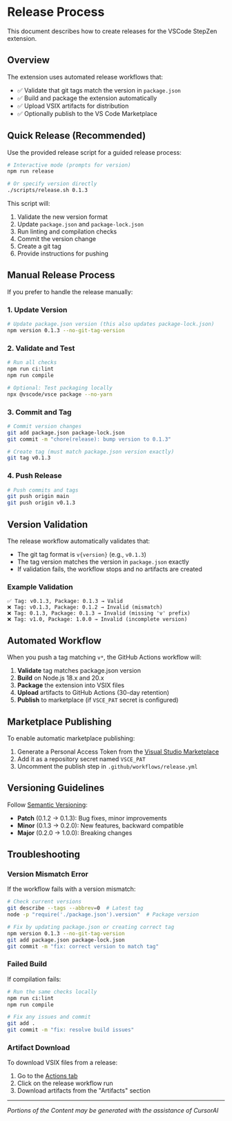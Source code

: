 <!--
Copyright IBM Corp. 2025
Assisted by CursorAI
-->

# Release Process

This document describes how to create releases for the VSCode StepZen extension.

## Overview

The extension uses automated release workflows that:

- ✅ Validate that git tags match the version in `package.json`
- ✅ Build and package the extension automatically
- ✅ Upload VSIX artifacts for distribution
- ✅ Optionally publish to the VS Code Marketplace

## Quick Release (Recommended)

Use the provided release script for a guided release process:

```bash
# Interactive mode (prompts for version)
npm run release

# Or specify version directly
./scripts/release.sh 0.1.3
```

This script will:

1. Validate the new version format
2. Update `package.json` and `package-lock.json`
3. Run linting and compilation checks
4. Commit the version change
5. Create a git tag
6. Provide instructions for pushing

## Manual Release Process

If you prefer to handle the release manually:

### 1. Update Version

```bash
# Update package.json version (this also updates package-lock.json)
npm version 0.1.3 --no-git-tag-version
```

### 2. Validate and Test

```bash
# Run all checks
npm run ci:lint
npm run compile

# Optional: Test packaging locally
npx @vscode/vsce package --no-yarn
```

### 3. Commit and Tag

```bash
# Commit version changes
git add package.json package-lock.json
git commit -m "chore(release): bump version to 0.1.3"

# Create tag (must match package.json version exactly)
git tag v0.1.3
```

### 4. Push Release

```bash
# Push commits and tags
git push origin main
git push origin v0.1.3
```

## Version Validation

The release workflow automatically validates that:

- The git tag format is `v{version}` (e.g., `v0.1.3`)
- The tag version matches the version in `package.json` exactly
- If validation fails, the workflow stops and no artifacts are created

### Example Validation

```
✅ Tag: v0.1.3, Package: 0.1.3 → Valid
❌ Tag: v0.1.3, Package: 0.1.2 → Invalid (mismatch)
❌ Tag: 0.1.3, Package: 0.1.3 → Invalid (missing 'v' prefix)
❌ Tag: v1.0, Package: 1.0.0 → Invalid (incomplete version)
```

## Automated Workflow

When you push a tag matching `v*`, the GitHub Actions workflow will:

1. **Validate** tag matches package.json version
2. **Build** on Node.js 18.x and 20.x
3. **Package** the extension into VSIX files
4. **Upload** artifacts to GitHub Actions (30-day retention)
5. **Publish** to marketplace (if `VSCE_PAT` secret is configured)

## Marketplace Publishing

To enable automatic marketplace publishing:

1. Generate a Personal Access Token from the [Visual Studio Marketplace](https://marketplace.visualstudio.com/manage)
2. Add it as a repository secret named `VSCE_PAT`
3. Uncomment the publish step in `.github/workflows/release.yml`

## Versioning Guidelines

Follow [Semantic Versioning](https://semver.org/):

- **Patch** (0.1.2 → 0.1.3): Bug fixes, minor improvements
- **Minor** (0.1.3 → 0.2.0): New features, backward compatible
- **Major** (0.2.0 → 1.0.0): Breaking changes

## Troubleshooting

### Version Mismatch Error

If the workflow fails with a version mismatch:

```bash
# Check current versions
git describe --tags --abbrev=0  # Latest tag
node -p "require('./package.json').version"  # Package version

# Fix by updating package.json or creating correct tag
npm version 0.1.3 --no-git-tag-version
git add package.json package-lock.json
git commit -m "fix: correct version to match tag"
```

### Failed Build

If compilation fails:

```bash
# Run the same checks locally
npm run ci:lint
npm run compile

# Fix any issues and commit
git add .
git commit -m "fix: resolve build issues"
```

### Artifact Download

To download VSIX files from a release:

1. Go to the [Actions tab](https://github.com/stepzen-dev/vscode-stepzen/actions)
2. Click on the release workflow run
3. Download artifacts from the "Artifacts" section

---

_Portions of the Content may be generated with the assistance of CursorAI_
